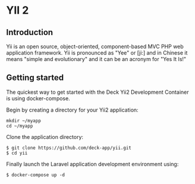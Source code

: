 # YII 2
## Introduction
Yii is an open source, object-oriented, component-based MVC PHP web application framework. Yii is pronounced as "Yee" or [ji:] and in Chinese it means "simple and evolutionary" and it can be an acronym for "Yes It Is!"

## Getting started
The quickest way to get started with the Deck Yii2 Development Container is using docker-compose.

Begin by creating a directory for your Yii2 application:
```
mkdir ~/myapp
cd ~/myapp
```
Clone the application directory:
```
$ git clone https://github.com/deck-app/yii.git
$ cd yii
```
Finally launch the Laravel application development environment using:
```
$ docker-compose up -d
```

